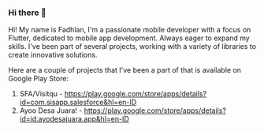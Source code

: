 ### Hi there 👋

Hi! My name is Fadhlan, I'm a passionate mobile developer with a focus on Flutter, dedicated to mobile app development. Always eager to expand my skills. I've been part of several projects, working with a variety of libraries to create innovative solutions.

Here are a couple of projects that I've been a part of that is available on Google Play Store:

1. SFA/Visitqu - https://play.google.com/store/apps/details?id=com.sisapp.salesforce&hl=en-ID
2. Ayoo Desa Juara! - https://play.google.com/store/apps/details?id=id.ayodesajuara.app&hl=en-ID
<!--
**fadhlansyaf/fadhlansyaf** is a ✨ _special_ ✨ repository because its `README.md` (this file) appears on your GitHub profile.

Here are some ideas to get you started:

- 🔭 I’m currently working on ...
- 🌱 I’m currently learning ...
- 👯 I’m looking to collaborate on ...
- 🤔 I’m looking for help with ...
- 💬 Ask me about ...
- 📫 How to reach me: ...
- 😄 Pronouns: ...
- ⚡ Fun fact: ...
-->
